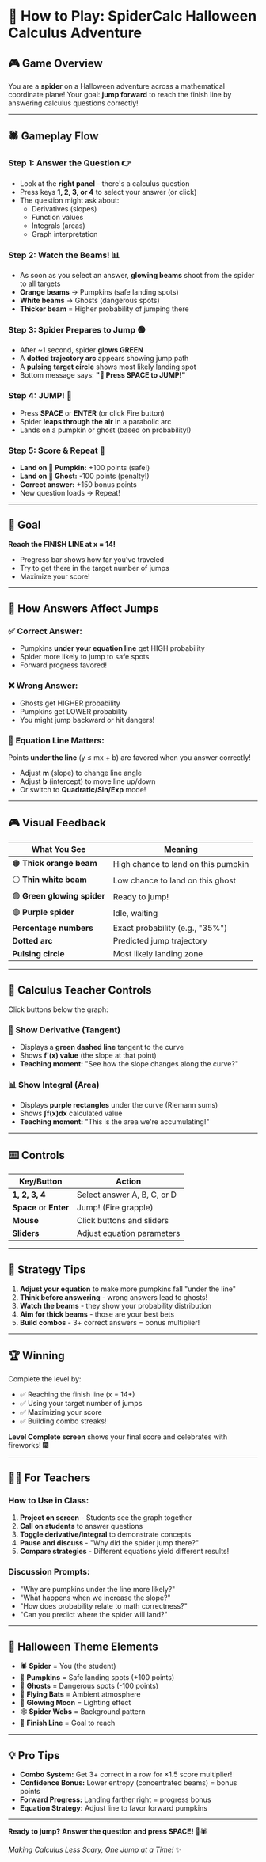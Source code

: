 # 🎃 How to Play: SpiderCalc Halloween Calculus Adventure

## 🎮 **Game Overview**

You are a **spider** on a Halloween adventure across a mathematical coordinate plane! Your goal: **jump forward** to reach the finish line by answering calculus questions correctly!

---

## 🕷️ **Gameplay Flow**

### **Step 1: Answer the Question** 👉
- Look at the **right panel** - there's a calculus question
- Press keys **1, 2, 3, or 4** to select your answer (or click)
- The question might ask about:
  - Derivatives (slopes)
  - Function values
  - Integrals (areas)
  - Graph interpretation

### **Step 2: Watch the Beams!** 📊
- As soon as you select an answer, **glowing beams** shoot from the spider to all targets
- **Orange beams** → Pumpkins (safe landing spots)
- **White beams** → Ghosts (dangerous spots)
- **Thicker beam** = Higher probability of jumping there

### **Step 3: Spider Prepares to Jump** 🟢
- After ~1 second, spider **glows GREEN**
- A **dotted trajectory arc** appears showing jump path
- A **pulsing target circle** shows most likely landing spot
- Bottom message says: **"🎯 Press SPACE to JUMP!"**

### **Step 4: JUMP!** 🚀
- Press **SPACE** or **ENTER** (or click Fire button)
- Spider **leaps through the air** in a parabolic arc
- Lands on a pumpkin or ghost (based on probability!)

### **Step 5: Score & Repeat** 🎯
- **Land on 🎃 Pumpkin:** +100 points (safe!)
- **Land on 👻 Ghost:** -100 points (penalty!)
- **Correct answer:** +150 bonus points
- New question loads → Repeat!

---

## 🎯 **Goal**

**Reach the FINISH LINE at x = 14!**
- Progress bar shows how far you've traveled
- Try to get there in the target number of jumps
- Maximize your score!

---

## 🧠 **How Answers Affect Jumps**

### ✅ **Correct Answer:**
- Pumpkins **under your equation line** get HIGH probability
- Spider more likely to jump to safe spots
- Forward progress favored!

### ❌ **Wrong Answer:**
- Ghosts get HIGHER probability
- Pumpkins get LOWER probability
- You might jump backward or hit dangers!

### 📐 **Equation Line Matters:**
Points **under the line** (y ≤ mx + b) are favored when you answer correctly!
- Adjust **m** (slope) to change line angle
- Adjust **b** (intercept) to move line up/down
- Or switch to **Quadratic/Sin/Exp** mode!

---

## 🎮 **Visual Feedback**

| What You See | Meaning |
|--------------|---------|
| 🟠 **Thick orange beam** | High chance to land on this pumpkin |
| ⚪ **Thin white beam** | Low chance to land on this ghost |
| 🟢 **Green glowing spider** | Ready to jump! |
| 🟣 **Purple spider** | Idle, waiting |
| **Percentage numbers** | Exact probability (e.g., "35%") |
| **Dotted arc** | Predicted jump trajectory |
| **Pulsing circle** | Most likely landing zone |

---

## 📐 **Calculus Teacher Controls**

Click buttons below the graph:

### **📐 Show Derivative (Tangent)**
- Displays a **green dashed line** tangent to the curve
- Shows **f'(x) value** (the slope at that point)
- **Teaching moment:** "See how the slope changes along the curve?"

### **📊 Show Integral (Area)**
- Displays **purple rectangles** under the curve (Riemann sums)
- Shows **∫f(x)dx** calculated value
- **Teaching moment:** "This is the area we're accumulating!"

---

## ⌨️ **Controls**

| Key/Button | Action |
|------------|--------|
| **1, 2, 3, 4** | Select answer A, B, C, or D |
| **Space** or **Enter** | Jump! (Fire grapple) |
| **Mouse** | Click buttons and sliders |
| **Sliders** | Adjust equation parameters |

---

## 🎯 **Strategy Tips**

1. **Adjust your equation** to make more pumpkins fall "under the line"
2. **Think before answering** - wrong answers lead to ghosts!
3. **Watch the beams** - they show your probability distribution
4. **Aim for thick beams** - those are your best bets
5. **Build combos** - 3+ correct answers = bonus multiplier!

---

## 🏆 **Winning**

Complete the level by:
- ✅ Reaching the finish line (x = 14+)
- ✅ Using your target number of jumps
- ✅ Maximizing your score
- ✅ Building combo streaks!

**Level Complete screen** shows your final score and celebrates with fireworks! 🎆

---

## 👩‍🏫 **For Teachers**

### **How to Use in Class:**

1. **Project on screen** - Students see the graph together
2. **Call on students** to answer questions
3. **Toggle derivative/integral** to demonstrate concepts
4. **Pause and discuss** - "Why did the spider jump there?"
5. **Compare strategies** - Different equations yield different results!

### **Discussion Prompts:**
- "Why are pumpkins under the line more likely?"
- "What happens when we increase the slope?"
- "How does probability relate to math correctness?"
- "Can you predict where the spider will land?"

---

## 🎃 **Halloween Theme Elements**

- 🕷️ **Spider** = You (the student)
- 🎃 **Pumpkins** = Safe landing spots (+100 points)
- 👻 **Ghosts** = Dangerous spots (-100 points)
- 🦇 **Flying Bats** = Ambient atmosphere
- 🌙 **Glowing Moon** = Lighting effect
- 🕸️ **Spider Webs** = Background pattern
- 🏁 **Finish Line** = Goal to reach

---

## 💡 **Pro Tips**

- **Combo System:** Get 3+ correct in a row for ×1.5 score multiplier!
- **Confidence Bonus:** Lower entropy (concentrated beams) = bonus points
- **Forward Progress:** Landing farther right = progress bonus
- **Equation Strategy:** Adjust line to favor forward pumpkins

---

**Ready to jump? Answer the question and press SPACE!** 🎃🕷️

*Making Calculus Less Scary, One Jump at a Time!* ✨

